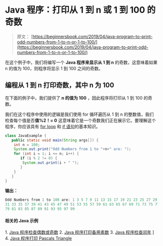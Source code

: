 # Java 程序：打印从 1 到 n 或 1 到 100 的奇数

> 原文： [https://beginnersbook.com/2019/04/java-program-to-print-odd-numbers-from-1-to-n-or-1-to-100/](https://beginnersbook.com/2019/04/java-program-to-print-odd-numbers-from-1-to-n-or-1-to-100/)

在这个例子中，我们将编写一个 **Java 程序来显示从 1 到 n** 的奇数，这意味着如果 n 的值为 100，则程序将显示 1 到 100 之间的奇数。

## 编程从 1 到 n 打印奇数，其中 n 为 100

在下面的例子中，我们提供了 **n 的值为 100** ，因此程序将打印从 1 到 100 的奇数。

我们在这个程序中使用的逻辑是我们使用 for 循环遍历从 1 到 n 的整数值，我们检查每个值是否**值%2！= 0** 这意味着它是一个奇数我们正在展示它。要理解这个程序，你应该具有 [for loop](https://beginnersbook.com/2015/03/for-loop-in-java-with-example/) 和 [if 语句](https://beginnersbook.com/2017/08/if-else-statement-in-java/)的基本知识。

```java
class JavaExample {
   public static void main(String args[]) {
	int n = 100;
	System.out.print("Odd Numbers from 1 to "+n+" are: ");
	for (int i = 1; i <= n; i++) {
	   if (i % 2 != 0) {
		System.out.print(i + " ");
	   }
	}
   }
}
```

**输出：**

```java
Odd Numbers from 1 to 100 are: 1 3 5 7 9 11 13 15 17 19 21 23 25 27 29 
31 33 35 37 39 41 43 45 47 49 51 53 55 57 59 61 63 65 67 69 71 73 75 77 
79 81 83 85 87 89 91 93 95 97 99
```

#### 相关的 Java 示例

1\. [Java 程序检查偶数或奇数](https://beginnersbook.com/2014/02/java-program-to-check-even-or-odd-number/)
2\. [Java 程序打印备用素数](https://beginnersbook.com/2019/04/java-program-to-print-alternate-prime-numbers/)
3\. [Java 程序检查闰年](https://beginnersbook.com/2017/09/java-program-to-check-leap-year/) ]
4\. [Java 程序打印 Pascals Triangle](https://beginnersbook.com/2019/02/java-program-to-print-pascal-triangle/)